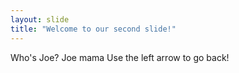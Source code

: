 ```yaml
---
layout: slide
title: "Welcome to our second slide!"
---
```

Who's Joe? Joe mama 
Use the left arrow to go back!
